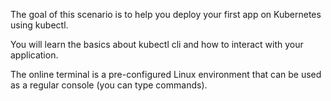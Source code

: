 The goal of this scenario is to help you deploy your first app on Kubernetes using kubectl.

You will learn the basics about kubectl cli and how to interact with your application.

The online terminal is a pre-configured Linux environment that can be used as a regular console (you can type commands).